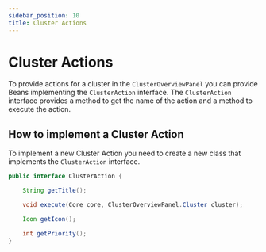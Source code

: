 ```yaml
---
sidebar_position: 10
title: Cluster Actions
---
```


# Cluster Actions

To provide actions for a cluster in the `ClusterOverviewPanel` you can provide Beans implementing 
the `ClusterAction` interface. The `ClusterAction` interface provides a method to get the name of
the action and a method to execute the action. 

## How to implement a Cluster Action

To implement a new Cluster Action you need to create a new class that implements the `ClusterAction` interface.

```java
public interface ClusterAction {

    String getTitle();

    void execute(Core core, ClusterOverviewPanel.Cluster cluster);

    Icon getIcon();

    int getPriority();
}
```
